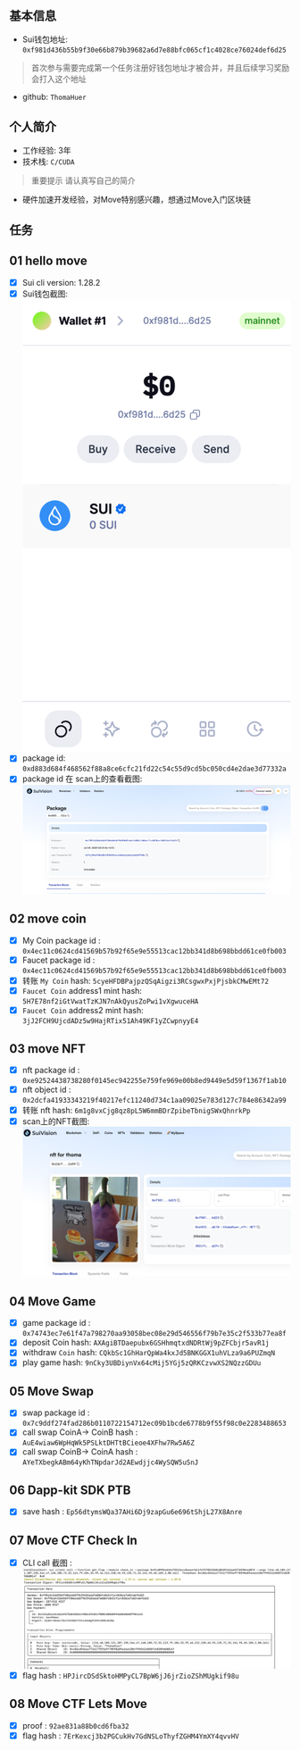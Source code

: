 ## 基本信息
- Sui钱包地址: `0xf981d436b55b9f30e66b879b39682a6d7e88bfc065cf1c4028ce76024def6d25`
> 首次参与需要完成第一个任务注册好钱包地址才被合并，并且后续学习奖励会打入这个地址
- github: `ThomaHuer`

## 个人简介
- 工作经验: 3年
- 技术栈: `C/CUDA`
> 重要提示 请认真写自己的简介
- 硬件加速开发经验，对Move特别感兴趣，想通过Move入门区块链

## 任务

##   01 hello move  
- [x] Sui cli version: 1.28.2
- [x] Sui钱包截图: ![Sui钱包截图](./notes/1.png)
- [x] package id: `0xd883d684f468562f88a8ce6cfc21fd22c54c55d9cd5bc050cd4e2dae3d77332a`
- [x] package id 在 scan上的查看截图:![Scan截图](./notes/2.png)

##   02 move coin
- [x] My Coin package id :  `0x4ec11c0624cd41569b57b92f65e9e55513cac12bb341d8b698bbdd61ce0fb003`
- [x] Faucet package id : `0x4ec11c0624cd41569b57b92f65e9e55513cac12bb341d8b698bbdd61ce0fb003`
- [x] 转账 `My Coin` hash: `5cyeHFDBPajpzQSqAigzi3RCsgwxPxjPjsbkCMwEMt72`
- [x] `Faucet Coin` address1 mint hash: `5H7E78nf2iGtVwatTzKJN7nAkQyusZoPwi1vXgwuceHA`
- [x] `Faucet Coin` address2 mint hash: `3jJ2FCH9UjcdADz5w9HajRTix51Ah49KF1yZCwpnyyE4`

##   03 move NFT
- [x] nft package id : `0xe92524438738280f0145ec942255e759fe969e00b8ed9449e5d59f1367f1ab10`          
- [x] nft object id :  `0x2dcfa41933343219f40217efc11240d734c1aa09025e783d127c784e86342a99`
- [x] 转账 nft  hash: `6m1g8vxCjg8qz8pL5W6mmBDrZpibeTbnigSWxQhnrkPp`
- [x] scan上的NFT截图:![Scan截图](./notes/3.png)

##   04 Move Game
- [x] game package id : `0x74743ec7e61f47a798270aa93058bec08e29d546556f79b7e35c2f533b77ea8f`
- [x] deposit Coin hash: `AXAgiBTDaepubx6GSHhmqtxdNDRtWj9pZFCbjr5avR1j`
- [x] withdraw `Coin` hash: `CQkbSc1GhHarQpWa4kxJd5BNKGGX1uhVLza9a6PUZmqN`
- [x] play game hash: `9nCky3UBDiynVx64cMij5YGj5zQRKCzvwXS2NQzzGDUu`

##   05 Move Swap
- [x] swap package id : `0x7c9ddf274fad286b0110722154712ec09b1bcde6778b9f55f98c0e2283488653`
- [x] call swap CoinA-> CoinB  hash : `AuE4wiaw6WpHqWk5PSLktDHTtBCieoe4XFhw7Rw5A6Z`
- [x] call swap CoinB-> CoinA  hash : `AYeTXbegkABm64yKhTNpdarJd2AEwdjjc4WySQW5uSnJ`

##   06 Dapp-kit SDK PTB
- [x] save hash : `Ep56dtymsWQa37AHi6Dj9zapGu6e696tShjL27X8Anre`

##   07 Move CTF Check In
- [x] CLI call 截图 : ![截图](./notes/4.png)
- [x] flag hash : `HPJircDSdSktoHMPyCL7BpW6jJ6jrZioZShMUgkif98u`

##   08 Move CTF Lets Move
- [x] proof :  `92ae831a88b0cd6fba32`
- [x] flag hash : `7ErKexcj3b2PGCukHv7GdNSLoThyfZGHM4YmXY4qvvHV`
